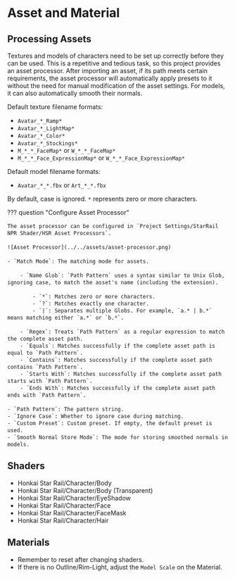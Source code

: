 # Asset and Material

## Processing Assets

Textures and models of characters need to be set up correctly before they can be used. This is a repetitive and tedious task, so this project provides an asset processor. After importing an asset, if its path meets certain requirements, the asset processor will automatically apply presets to it without the need for manual modification of the asset settings. For models, it can also automatically smooth their normals.

Default texture filename formats:

- `Avatar_*_Ramp*`
- `Avatar_*_LightMap*`
- `Avatar_*_Color*`
- `Avatar_*_Stockings*`
- `M_*_*_FaceMap*` or `W_*_*_FaceMap*`
- `M_*_*_Face_ExpressionMap*` or `W_*_*_Face_ExpressionMap*`

Default model filename formats:

- `Avatar_*_*.fbx` or `Art_*_*.fbx`

By default, case is ignored. `*` represents zero or more characters.

??? question "Configure Asset Processor"

    The asset processor can be configured in `Project Settings/StarRail NPR Shader/HSR Asset Processors`.

    ![Asset Processor](../../assets/asset-processor.png)

    - `Match Mode`: The matching mode for assets.

        - `Name Glob`: `Path Pattern` uses a syntax similar to Unix Glob, ignoring case, to match the asset's name (including the extension).

            - `*`: Matches zero or more characters.
            - `?`: Matches exactly one character.
            - `|`: Separates multiple Globs. For example, `a.* | b.*` means matching either `a.*` or `b.*`.

        - `Regex`: Treats `Path Pattern` as a regular expression to match the complete asset path.
        - `Equals`: Matches successfully if the complete asset path is equal to `Path Pattern`.
        - `Contains`: Matches successfully if the complete asset path contains `Path Pattern`.
        - `Starts With`: Matches successfully if the complete asset path starts with `Path Pattern`.
        - `Ends With`: Matches successfully if the complete asset path ends with `Path Pattern`.

    - `Path Pattern`: The pattern string.
    - `Ignore Case`: Whether to ignore case during matching.
    - `Custom Preset`: Custom preset. If empty, the default preset is used.
    - `Smooth Normal Store Mode`: The mode for storing smoothed normals in models.

## Shaders

- Honkai Star Rail/Character/Body
- Honkai Star Rail/Character/Body (Transparent)
- Honkai Star Rail/Character/EyeShadow
- Honkai Star Rail/Character/Face
- Honkai Star Rail/Character/FaceMask
- Honkai Star Rail/Character/Hair

## Materials

- Remember to reset after changing shaders.
- If there is no Outline/Rim-Light, adjust the `Model Scale` on the Material.

